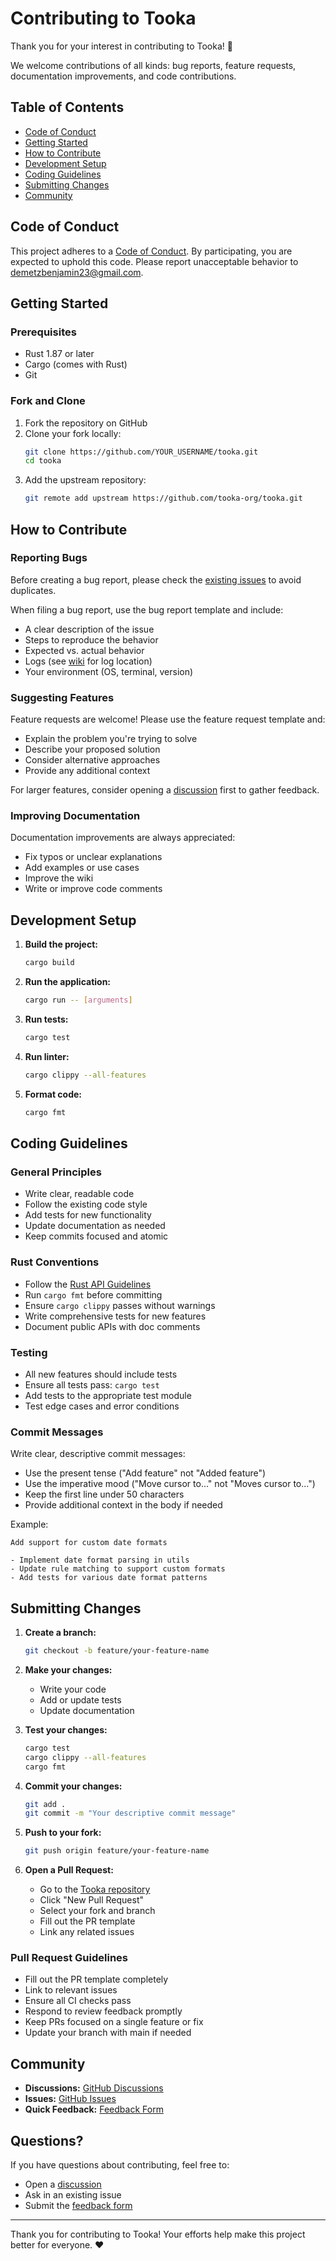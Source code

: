 # Contributing to Tooka

Thank you for your interest in contributing to Tooka! 🎉

We welcome contributions of all kinds: bug reports, feature requests, documentation improvements, and code contributions.

## Table of Contents

- [Code of Conduct](#code-of-conduct)
- [Getting Started](#getting-started)
- [How to Contribute](#how-to-contribute)
- [Development Setup](#development-setup)
- [Coding Guidelines](#coding-guidelines)
- [Submitting Changes](#submitting-changes)
- [Community](#community)

## Code of Conduct

This project adheres to a [Code of Conduct](CODE_OF_CONDUCT.md). By participating, you are expected to uphold this code. Please report unacceptable behavior to demetzbenjamin23@gmail.com.

## Getting Started

### Prerequisites

- Rust 1.87 or later
- Cargo (comes with Rust)
- Git

### Fork and Clone

1. Fork the repository on GitHub
2. Clone your fork locally:
   ```bash
   git clone https://github.com/YOUR_USERNAME/tooka.git
   cd tooka
   ```
3. Add the upstream repository:
   ```bash
   git remote add upstream https://github.com/tooka-org/tooka.git
   ```

## How to Contribute

### Reporting Bugs

Before creating a bug report, please check the [existing issues](https://github.com/tooka-org/tooka/issues) to avoid duplicates.

When filing a bug report, use the bug report template and include:
- A clear description of the issue
- Steps to reproduce the behavior
- Expected vs. actual behavior
- Logs (see [wiki](https://github.com/Benji377/tooka/wiki/Configuration) for log location)
- Your environment (OS, terminal, version)

### Suggesting Features

Feature requests are welcome! Please use the feature request template and:
- Explain the problem you're trying to solve
- Describe your proposed solution
- Consider alternative approaches
- Provide any additional context

For larger features, consider opening a [discussion](https://github.com/tooka-org/tooka/discussions) first to gather feedback.

### Improving Documentation

Documentation improvements are always appreciated:
- Fix typos or unclear explanations
- Add examples or use cases
- Improve the wiki
- Write or improve code comments

## Development Setup

1. **Build the project:**
   ```bash
   cargo build
   ```

2. **Run the application:**
   ```bash
   cargo run -- [arguments]
   ```

3. **Run tests:**
   ```bash
   cargo test
   ```

4. **Run linter:**
   ```bash
   cargo clippy --all-features
   ```

5. **Format code:**
   ```bash
   cargo fmt
   ```

## Coding Guidelines

### General Principles

- Write clear, readable code
- Follow the existing code style
- Add tests for new functionality
- Update documentation as needed
- Keep commits focused and atomic

### Rust Conventions

- Follow the [Rust API Guidelines](https://rust-lang.github.io/api-guidelines/)
- Run `cargo fmt` before committing
- Ensure `cargo clippy` passes without warnings
- Write comprehensive tests for new features
- Document public APIs with doc comments

### Testing

- All new features should include tests
- Ensure all tests pass: `cargo test`
- Add tests to the appropriate test module
- Test edge cases and error conditions

### Commit Messages

Write clear, descriptive commit messages:
- Use the present tense ("Add feature" not "Added feature")
- Use the imperative mood ("Move cursor to..." not "Moves cursor to...")
- Keep the first line under 50 characters
- Provide additional context in the body if needed

Example:
```
Add support for custom date formats

- Implement date format parsing in utils
- Update rule matching to support custom formats
- Add tests for various date format patterns
```

## Submitting Changes

1. **Create a branch:**
   ```bash
   git checkout -b feature/your-feature-name
   ```

2. **Make your changes:**
   - Write your code
   - Add or update tests
   - Update documentation

3. **Test your changes:**
   ```bash
   cargo test
   cargo clippy --all-features
   cargo fmt
   ```

4. **Commit your changes:**
   ```bash
   git add .
   git commit -m "Your descriptive commit message"
   ```

5. **Push to your fork:**
   ```bash
   git push origin feature/your-feature-name
   ```

6. **Open a Pull Request:**
   - Go to the [Tooka repository](https://github.com/tooka-org/tooka)
   - Click "New Pull Request"
   - Select your fork and branch
   - Fill out the PR template
   - Link any related issues

### Pull Request Guidelines

- Fill out the PR template completely
- Link to relevant issues
- Ensure all CI checks pass
- Respond to review feedback promptly
- Keep PRs focused on a single feature or fix
- Update your branch with main if needed

## Community

- **Discussions:** [GitHub Discussions](https://github.com/tooka-org/tooka/discussions)
- **Issues:** [GitHub Issues](https://github.com/tooka-org/tooka/issues)
- **Quick Feedback:** [Feedback Form](https://tally.so/r/mBVyLe)

## Questions?

If you have questions about contributing, feel free to:
- Open a [discussion](https://github.com/tooka-org/tooka/discussions)
- Ask in an existing issue
- Submit the [feedback form](https://tally.so/r/mBVyLe)

---

Thank you for contributing to Tooka! Your efforts help make this project better for everyone. ❤️
